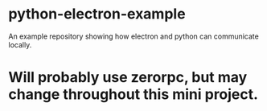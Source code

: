 # python-electron-example
An example repository showing how electron and python can communicate locally.

# Will probably use zerorpc, but may change throughout this mini project.
